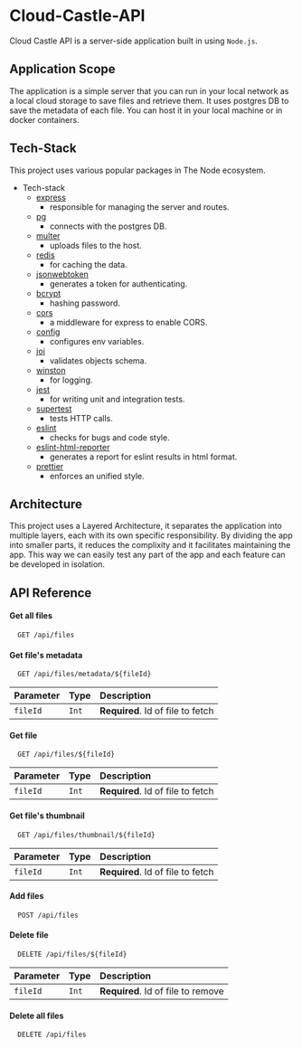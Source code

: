 # Cloud-Castle-API
Cloud Castle API is a server-side application built in using `Node.js`. 

## Application Scope
The application is a simple server that you can run in your local network as a local cloud storage to save files and retrieve them. It uses postgres DB to save the metadata of each file. You can host it in your local machine or in docker containers.

## Tech-Stack
This project uses various popular packages in The Node ecosystem.

* Tech-stack
  *  [express](https://www.npmjs.com/package/express)
     + responsible for managing the server and routes.
  *  [pg](https://www.npmjs.com/package/pg)
     + connects with the postgres DB.
  *  [multer](https://www.npmjs.com/package/multer)
     + uploads files to the host.
  *  [redis](https://www.npmjs.com/package/redis)
     + for caching the data.
  *  [jsonwebtoken](https://www.npmjs.com/package/jsonwebtoken)
     + generates a token for authenticating.
  *  [bcrypt](https://www.npmjs.com/package/bcrypt)
     + hashing password.
  *  [cors](https://www.npmjs.com/package/cors)
     + a middleware for express to enable CORS.
  *  [config](https://www.npmjs.com/package/config)
     + configures env variables.
  *  [joi](https://www.npmjs.com/package/joi)
     + validates objects schema.
  *  [winston](https://www.npmjs.com/package/winston)
     + for logging.
  *  [jest](https://www.npmjs.com/package/jest)
     + for writing unit and integration tests.
  *  [supertest](https://www.npmjs.com/package/supertest)
     + tests HTTP calls.
  *  [eslint](https://www.npmjs.com/package/eslint)
     + checks for bugs and code style.
  *  [eslint-html-reporter](https://www.npmjs.com/package/eslint-html-reporter)
     + generates a report for eslint results in html format.
  *  [prettier](https://www.npmjs.com/package/prettier)
     + enforces an unified style.

## Architecture
This project uses a Layered Architecture, it separates the application into multiple layers, each with its own specific responsibility.
By dividing the app into smaller parts, it reduces the complixity and it facilitates maintaining the app. This way we can easily test any part of the app 
and each feature can be developed in isolation.


## API Reference

#### Get all files

```http
  GET /api/files
```

#### Get file's metadata

```http
  GET /api/files/metadata/${fileId}
```

| Parameter | Type     | Description                       |
| :-------- | :------- | :-------------------------------- |
| `fileId`      | `Int` | **Required**. Id of file to fetch |


#### Get file 

```http
  GET /api/files/${fileId}
```

| Parameter | Type     | Description                       |
| :-------- | :------- | :-------------------------------- |
| `fileId`      | `Int` | **Required**. Id of file to fetch |

#### Get file's thumbnail 

```http
  GET /api/files/thumbnail/${fileId}
```

| Parameter | Type     | Description                       |
| :-------- | :------- | :-------------------------------- |
| `fileId`      | `Int` | **Required**. Id of file to fetch |

#### Add files  

```http
  POST /api/files
```
#### Delete file 

```http
  DELETE /api/files/${fileId}
```

| Parameter | Type     | Description                       |
| :-------- | :------- | :-------------------------------- |
| `fileId`      | `Int` | **Required**. Id of file to remove |

#### Delete all files 

```http
  DELETE /api/files
```
